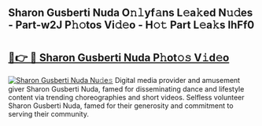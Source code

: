 ## Sharon Gusberti Nuda O𝚗𝚕yf𝚊ns L𝚎a𝚔ed N𝚞𝚍es - Part-w2J P𝚑𝚘tos Vi𝚍𝚎o - H𝚘𝚝 Part L𝚎a𝚔s lhFf0

# <h2><a href="http://kfeolx.oniu.top/?m=Sharon+Gusberti+Nuda">🔗👉 🔴 Sharon Gusberti Nuda P𝚑ot𝚘𝚜 V𝚒d𝚎o</a></h2>

[![Sharon Gusberti Nuda Nu𝚍e𝚜](https://i.imgur.com/0qMVB7G.gif)](http://kfeolx.oniu.top/?m=Sharon+Gusberti+Nuda)
Digital media provider and amusement giver Sharon Gusberti Nuda, famed for disseminating dance and lifestyle content via trending choreographies and short videos. Selfless volunteer Sharon Gusberti Nuda, famed for their generosity and commitment to serving their community.  
